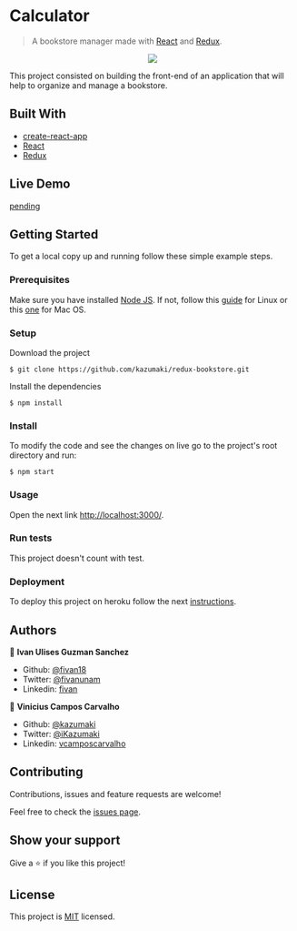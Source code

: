 # Calculator

> A bookstore manager made with [React](https://reactjs.org/) and [Redux](https://redux.js.org/).

<p align="center">
    <img src="image.png">
</p>

This project consisted on building the front-end of an application that will help to organize and manage a bookstore.

## Built With

- [create-react-app](https://create-react-app.dev/)
- [React](https://reactjs.org/)
- [Redux](https://redux.js.org/)

## Live Demo

[pending](#)


## Getting Started

To get a local copy up and running follow these simple example steps.

### Prerequisites

Make sure you have installed [Node JS](https://nodejs.org/en/). If not, follow this [guide](https://www.geeksforgeeks.org/installation-of-node-js-on-linux/) for Linux or this [one](https://treehouse.github.io/installation-guides/mac/node-mac.html) for Mac OS.

### Setup

Download the project

    $ git clone https://github.com/kazumaki/redux-bookstore.git

Install the dependencies

    $ npm install

### Install

To modify the code and see the changes on live go to the project's root directory and run:

    $ npm start

### Usage

Open the next link [http://localhost:3000/](http://localhost:3000/).

### Run tests

This project doesn't count with test.

### Deployment

To deploy this project on heroku follow the next [instructions](https://github.com/mars/create-react-app-buildpack).


## Authors

👤 **Ivan Ulises Guzman Sanchez**

- Github: [@fivan18](https://github.com/fivan18)
- Twitter: [@fivanunam](https://twitter.com/fivanunam)
- Linkedin: [fivan](https://www.linkedin.com/in/fivan)

👤 **Vinicius Campos Carvalho**

- Github: [@kazumaki](https://github.com/kazumaki)
- Twitter: [@iKazumaki](https://twitter.com/iKazumaki)
- Linkedin: [vcamposcarvalho](https://www.linkedin.com/in/vcamposcarvalho)

## Contributing

Contributions, issues and feature requests are welcome!

Feel free to check the [issues page](https://github.com/kazumaki/redux-bookstore/issues).

## Show your support

Give a ⭐️ if you like this project!

## License

This project is [MIT](LICENSE) licensed.
